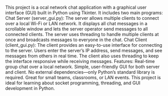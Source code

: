 This project is a ocal network chat application with a graphical user interface (GUI) built in Python using Tkinter. It includes two main programs:
Chat Server (server_gui.py):
The server allows multiple clients to connect over a local Wi-Fi or LAN network. It displays all chat messages in a scrollable window and lets the server operator send messages to all connected clients. The server uses threading to handle multiple clients at once and broadcasts messages to everyone in the chat.
Chat Client (client_gui.py):
The client provides an easy-to-use interface for connecting to the server. Users enter the server’s IP address, send messages, and see messages from others in real time. The client also uses threading to keep the interface responsive while receiving messages.
Features:
Real-time group chat over a local network.
Simple, user-friendly GUI for both server and client.
No external dependencies—only Python’s standard library is required.
Great for small teams, classrooms, or LAN events.
This project is ideal for learning about socket programming, threading, and GUI development in Python.
